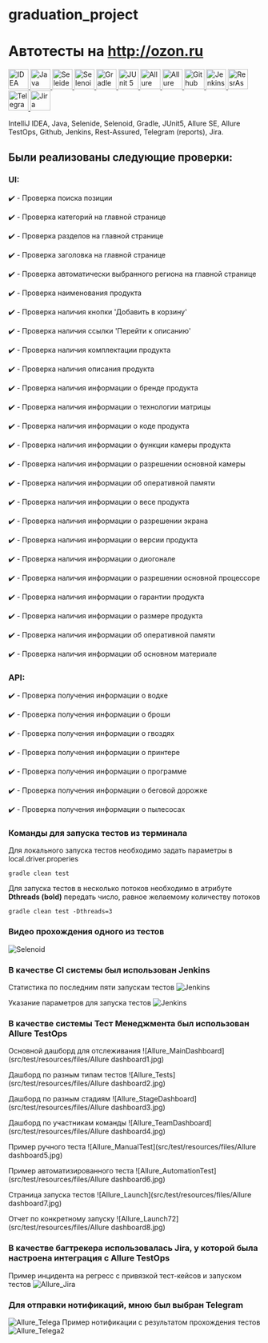 # graduation_project
# Автотесты на http://ozon.ru

<a href="https://www.jetbrains.com/idea/">
    <img src="https://starchenkov.pro/qa-guru/img/skills/Intelij_IDEA.svg" width="40" height="40"  alt="IDEA"/>
</a>
<a href="https://www.jetbrains.com/idea/">
    <img src="https://starchenkov.pro/qa-guru/img/skills/Java.svg" width="40" height="40"  alt="Java"/>
</a>
<a href="https://www.jetbrains.com/idea/">
    <img src="https://starchenkov.pro/qa-guru/img/skills/Selenide.svg" width="40" height="40"  alt="Seleide"/>
</a>
<a href="https://www.jetbrains.com/idea/">
    <img src="https://starchenkov.pro/qa-guru/img/skills/Selenoid.svg" width="40" height="40"  alt="Selenoid"/>
</a>
<a href="https://www.jetbrains.com/idea/">
    <img src="https://starchenkov.pro/qa-guru/img/skills/Gradle.svg" width="40" height="40"  alt="Gradle"/>
</a>
<a href="https://www.jetbrains.com/idea/">
    <img src="https://starchenkov.pro/qa-guru/img/skills/JUnit5.svg" width="40" height="40"  alt="JUnit 5"/>
</a>
<a href="https://www.jetbrains.com/idea/">
    <img src="https://starchenkov.pro/qa-guru/img/skills/Allure_Report.svg" width="40" height="40"  alt="Allure SE"/>
</a>
<a href="https://www.jetbrains.com/idea/">
    <img src="https://starchenkov.pro/qa-guru/img/skills/Allure_EE.svg" width="40" height="40"  alt="Allure EE"/>
</a>
<a href="https://www.jetbrains.com/idea/">
    <img src="https://starchenkov.pro/qa-guru/img/skills/Github.svg" width="40" height="40"  alt="Github"/>
</a>
<a href="https://www.jetbrains.com/idea/">
    <img src="https://starchenkov.pro/qa-guru/img/skills/Jenkins.svg" width="40" height="40"  alt="Jenkins"/>
</a>
<a href="https://www.jetbrains.com/idea/">
    <img src="https://starchenkov.pro/qa-guru/img/skills/Rest-Assured.svg" width="40" height="40"  alt="ResrAssured"/>
</a>
<a href="https://www.jetbrains.com/idea/">
    <img src="https://starchenkov.pro/qa-guru/img/skills/Telegram.svg" width="40" height="40"  alt="Telegram"/>
</a>
<a href="https://www.jetbrains.com/idea/">
    <img src="https://starchenkov.pro/qa-guru/img/skills/Jira.svg" width="40" height="40"  alt="Jira"/>
</a>

IntelliJ IDEA, Java, Selenide, Selenoid, Gradle, JUnit5, Allure SE, Allure TestOps, Github, Jenkins, Rest-Assured, Telegram (reports), Jira.

## Были реализованы следующие проверки:
### UI:

:heavy_check_mark: - Проверка поиска позиции

:heavy_check_mark: - Проверка категорий на главной странице

:heavy_check_mark: - Проверка разделов на главной странице

:heavy_check_mark: - Проверка заголовка на главной странице

:heavy_check_mark: - Проверка автоматически выбранного региона на главной странице

:heavy_check_mark: - Проверка наименования продукта

:heavy_check_mark: - Проверка наличия кнопки 'Добавить в корзину'

:heavy_check_mark: - Проверка наличия ссылки 'Перейти к описанию'

:heavy_check_mark: - Проверка наличия комплектации продукта

:heavy_check_mark: - Проверка наличия описания продукта

:heavy_check_mark: - Проверка наличия информации о бренде продукта

:heavy_check_mark: - Проверка наличия информации о технологии матрицы

:heavy_check_mark: - Проверка наличия информации о коде продукта

:heavy_check_mark: - Проверка наличия информации о функции камеры продукта

:heavy_check_mark: - Проверка наличия информации о разрешении основной камеры

:heavy_check_mark: - Проверка наличия информации об оперативной памяти

:heavy_check_mark: - Проверка наличия информации о весе продукта

:heavy_check_mark: - Проверка наличия информации о разрешении экрана

:heavy_check_mark: - Проверка наличия информации о версии продукта

:heavy_check_mark: - Проверка наличия информации о диогонале

:heavy_check_mark: - Проверка наличия информации о разрешении основной процессоре

:heavy_check_mark: - Проверка наличия информации о гарантии продукта

:heavy_check_mark: - Проверка наличия информации о размере продукта

:heavy_check_mark: - Проверка наличия информации об оперативной памяти

:heavy_check_mark: - Проверка наличия информации об основном материале

### API:

:heavy_check_mark: - Проверка получения информации о водке

:heavy_check_mark: - Проверка получения информации о броши

:heavy_check_mark: - Проверка получения информации о гвоздях

:heavy_check_mark: - Проверка получения информации о принтере

:heavy_check_mark: - Проверка получения информации о программе

:heavy_check_mark: - Проверка получения информации о беговой дорожке

:heavy_check_mark: - Проверка получения информации о пылесосах

### Команды для запуска тестов из терминала
Для локального запуска тестов необходимо задать параметры в local.driver.properies
```
gradle clean test
```
Для запуска тестов в несколько потоков необходимо в атрибуте __Dthreads (bold)__ передать число, равное желаемому количеству потоков
```
gradle clean test -Dthreads=3
```

### Видео прохождения одного из тестов
![Selenoid](src/test/resources/files/Selenoid.gif)

### В качестве CI системы был использован Jenkins
Статистика по последним пяти запускам тестов
![Jenkins](src/test/resources/files/Jenkins.jpg)

Указание параметров для запуска тестов
![Jenkins](src/test/resources/files/Jenkins1.jpg)

### В качестве системы Тест Менеджмента был использован Allure TestOps
Основной дашборд для отслеживания
![Allure_MainDashboard](src/test/resources/files/Allure dashboard1.jpg)

Дашборд по разным типам тестов
![Allure_Tests](src/test/resources/files/Allure dashboard2.jpg)

Дашборд по разным стадиям
![Allure_StageDashboard](src/test/resources/files/Allure dashboard3.jpg)

Дашборд по участникам команды
![Allure_TeamDashboard](src/test/resources/files/Allure dashboard4.jpg)

Пример ручного теста
![Allure_ManualTest](src/test/resources/files/Allure dashboard5.jpg)

Пример автоматизированного теста
![Allure_AutomationTest](src/test/resources/files/Allure dashboard6.jpg)

Страница запуска тестов
![Allure_Launch](src/test/resources/files/Allure dashboard7.jpg)

Отчет по конкретному запуску
![Allure_Launch72](src/test/resources/files/Allure dashboard8.jpg)

### В качестве багтрекера использовалась Jira, у которой была настроена интеграция с Allure TestOps
Пример инцидента на регресс с привязкой тест-кейсов и запуском тестов
![Allure_Jira](src/test/resources/files/JIRA.jpg)

### Для отправки нотификаций, мною был выбран Telegram
![Allure_Telega](src/test/resources/files/Notifications.gif)
Пример нотификации с результатом прохождения тестов
![Allure_Telega2](src/test/resources/files/Notifications.jpg)

